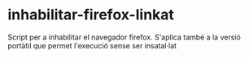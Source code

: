 # inhabilitar-firefox-linkat
Script per a inhabilitar el navegador firefox. S'aplica també a la versió portàtil que permet l'execució sense ser insatal·lat
